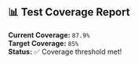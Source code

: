 ## 📊 Test Coverage Report

**Current Coverage:** `87.9%`  
**Target Coverage:** `85%`  
**Status:** ✅ Coverage threshold met!
